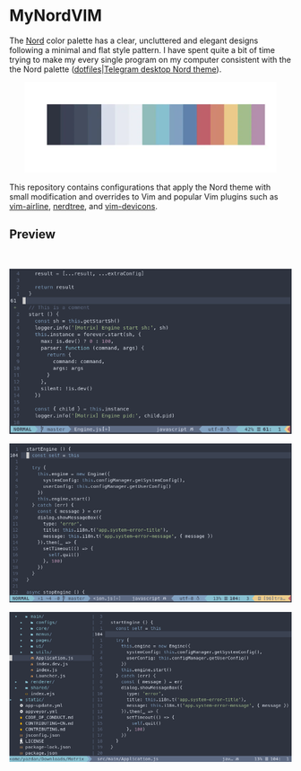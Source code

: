 # MyNordVIM

The [Nord](https://github.com/arcticicestudio/nord) color palette has a clear, uncluttered and elegant designs following a minimal and flat style pattern.
I have spent quite a bit of time trying to make my every single program on my computer consistent with the the Nord palette ([dotfiles](https://github.com/Unixado/dotfiles)|[Telegram desktop Nord theme](https://github.com/Unixado/Telegram-Nordic)).<br/>

<p align="center">
<img src="https://github.com/Unixado/MyNordVIM/blob/master/nord-palette.webp" width=450>
<p/>

This repository contains configurations that apply the Nord theme with small modification and overrides to Vim and popular Vim plugins such as [vim-airline](https://github.com/vim-airline/vim-airline), [nerdtree](https://github.com/preservim/nerdtree), and [vim-devicons](https://github.com/ryanoasis/vim-devicons). 

## Preview 
<br/>

<p align="center">
<img src="https://github.com/Unixado/MyNordVIM/blob/master/vim_preview0.png">
<p/>
<p align="center">
<img src="https://github.com/Unixado/MyNordVIM/blob/master/vim_preview1.png">
<p/>
<p align="center">
<img src="https://github.com/Unixado/MyNordVIM/blob/master/vim_preview2.png">
<p/>
